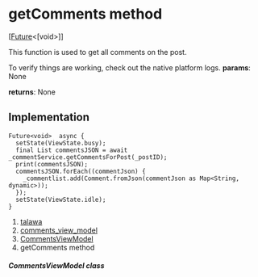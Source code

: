 
<div>

# getComments method

</div>


[[Future](https://api.flutter.dev/flutter/dart-core/Future-class.html)\<[void\>]]




This function is used to get all comments on the post.

To verify things are working, check out the native platform logs.
**params**: None

**returns**: None



## Implementation

``` language-dart
Future<void>  async {
  setState(ViewState.busy);
  final List commentsJSON = await _commentService.getCommentsForPost(_postID);
  print(commentsJSON);
  commentsJSON.forEach((commentJson) {
    _commentlist.add(Comment.fromJson(commentJson as Map<String, dynamic>));
  });
  setState(ViewState.idle);
}
```







1.  [talawa](../../index.md)
2.  [comments_view_model](../../view_model_widgets_view_models_comments_view_model/)
3.  [CommentsViewModel](../../view_model_widgets_view_models_comments_view_model/CommentsViewModel-class.md)
4.  getComments method

##### CommentsViewModel class







